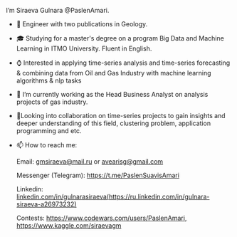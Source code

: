 I’m Siraeva Gulnara @PaslenAmari. 



- :rocket: Engineer with two publications in Geology. 



- :mortar_board: Studying for a master's degree on a program Big Data and Machine Learning in ITMO University. Fluent in English.



- :watch: Interested in applying time-series analysis and time-series forecasting & combining data from Oil and Gas Industry with machine learning algorithms & nlp tasks 



- :construction_worker: I’m currently working as the Head Business Analyst on analysis projects of gas industry.




- :open_hands:Looking into collaboration on time-series projects to gain insights and deeper understanding of this field, clustering problem, application programming and etc.




- 📫 How to reach me:

  
  Email: gmsiraeva@mail.ru or avearisg@gmail.com
  

  Messenger (Telegram): https://t.me/PaslenSuavisAmari 

  
  Linkedin: [linkedin.com/in/gulnarasiraeva(https://ru.linkedin.com/in/gulnara-siraeva-a26973232)](https://ru.linkedin.com/in/gulnara-siraeva-a26973232)

  
  Contests: https://www.codewars.com/users/PaslenAmari, https://www.kaggle.com/siraevagm

  
  
